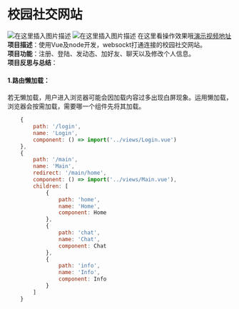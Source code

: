 # 校园社交网站
![在这里插入图片描述](https://img-blog.csdnimg.cn/f084132edbd440eb8ddfc35406b0aa3a.png?x-oss-process=image/watermark,type_d3F5LXplbmhlaQ,shadow_50,text_Q1NETiBATC5lbW9u,size_20,color_FFFFFF,t_70,g_se,x_16)
![在这里插入图片描述](https://img-blog.csdnimg.cn/b8491e0267ea41b3824729f38dc7487c.png?x-oss-process=image/watermark,type_d3F5LXplbmhlaQ,shadow_50,text_Q1NETiBATC5lbW9u,size_20,color_FFFFFF,t_70,g_se,x_16)
在这里看操作效果哦[演示视频地址](https://www.bilibili.com/video/BV1RY411J7hp?spm_id_from=333.999.0.0)<br>
**项目描述**：使用Vue及node开发，websockt打通连接的校园社交网站。<br>
**项目功能**：注册、登陆、发动态、加好友、聊天以及修改个人信息。<br>
**项目反思与总结**：
#### 1.路由懒加载：
若无懒加载，用户进入浏览器可能会因加载内容过多出现白屏现象。运用懒加载，浏览器会按需加载，需要哪一个组件先将其加载。
```javascript
    {
        path: '/login',
        name: 'Login',
        component: () => import('../views/Login.vue')
    },
    {
        path: '/main',
        name: 'Main',
        redirect: '/main/home',
        component: () => import('../views/Main.vue'),
        children: [
            {
                path: 'home',
                name: 'Home',
                component: Home
            },
            {
                path: 'chat',
                name: 'Chat',
                component: Chat
            },
            {
                path: 'info',
                name: 'Info',
                component: Info
            }
        ]
    }
```
